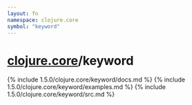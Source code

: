 ```yaml
---
layout: fn
namespace: clojure.core
symbol: "keyword"
---
```


# [clojure.core](../)/keyword

{% include 1.5.0/clojure.core/keyword/docs.md %}
{% include 1.5.0/clojure.core/keyword/examples.md %}
{% include 1.5.0/clojure.core/keyword/src.md %}

